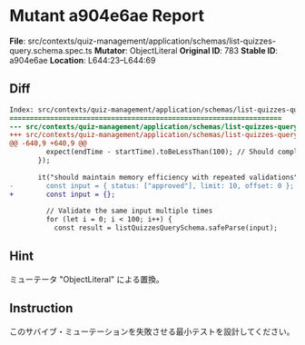 # Mutant a904e6ae Report

**File**: src/contexts/quiz-management/application/schemas/list-quizzes-query.schema.spec.ts
**Mutator**: ObjectLiteral
**Original ID**: 783
**Stable ID**: a904e6ae
**Location**: L644:23–L644:69

## Diff

```diff
Index: src/contexts/quiz-management/application/schemas/list-quizzes-query.schema.spec.ts
===================================================================
--- src/contexts/quiz-management/application/schemas/list-quizzes-query.schema.spec.ts	original
+++ src/contexts/quiz-management/application/schemas/list-quizzes-query.schema.spec.ts	mutated #783
@@ -640,9 +640,9 @@
         expect(endTime - startTime).toBeLessThan(100); // Should complete within 100ms
       });
 
       it("should maintain memory efficiency with repeated validations", () => {
-        const input = { status: ["approved"], limit: 10, offset: 0 };
+        const input = {};
 
         // Validate the same input multiple times
         for (let i = 0; i < 100; i++) {
           const result = listQuizzesQuerySchema.safeParse(input);
```

## Hint

ミューテータ "ObjectLiteral" による置換。

## Instruction

このサバイブ・ミューテーションを失敗させる最小テストを設計してください。
